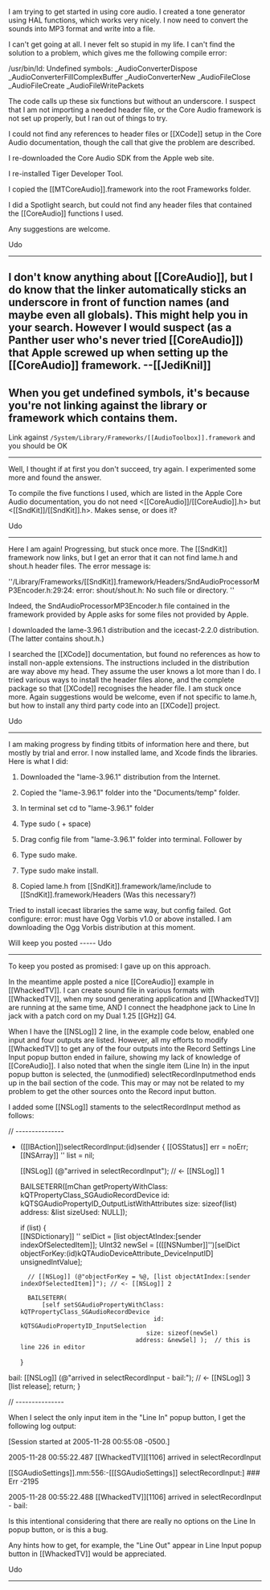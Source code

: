 I am trying to get started in using core audio. I created a tone generator using HAL functions, which works very nicely. I now need to convert the sounds into MP3 format and write into a file.

I can't get going at all. I never felt so stupid in my life. I can't find the solution to a problem, which gives me the following compile error:

/usr/bin/ld: Undefined symbols: _AudioConverterDispose _AudioConverterFillComplexBuffer _AudioConverterNew _AudioFileClose _AudioFileCreate _AudioFileWritePackets 

The code calls up these six functions but without an underscore. I suspect that I am not importing a needed header file, or the Core Audio framework is not set up properly, but I ran out of things to try.

I could not find any references to header files or [[XCode]] setup in the Core Audio documentation, though the call that give the problem are described.

I re-downloaded the Core Audio SDK from the Apple web site.

I re-installed Tiger Developer Tool.

I copied the [[MTCoreAudio]].framework into the root Frameworks folder.

I did a Spotlight search, but could not find any header files that contained the [[CoreAudio]] functions I used.

Any suggestions are welcome.

Udo

----

I don't know anything about [[CoreAudio]], but I do know that the linker automatically sticks an underscore in front of function names (and maybe even all globals). This might help you in your search. However I would suspect (as a Panther user who's never tried [[CoreAudio]]) that Apple screwed up when setting up the [[CoreAudio]] framework. --[[JediKnil]]
----
When you get undefined symbols, it's because you're not linking against the library or framework which contains them.
----
Link against <code>/System/Library/Frameworks/[[AudioToolbox]].framework</code> and you should be OK

----

Well, I thought if at first you don't succeed, try again. I experimented some more and found the answer. 

To compile the five functions I used, which are listed in the Apple Core Audio documentation, you do not need <[[CoreAudio]]/[[CoreAudio]].h> but <[[SndKit]]/[[SndKit]].h>. Makes sense, or does it?

Udo

----

Here I am again! Progressing, but stuck once more. The [[SndKit]] framework now links, but I get an error that it can not find lame.h and shout.h header files. The error message is:

''/Library/Frameworks/[[SndKit]].framework/Headers/SndAudioProcessorMP3Encoder.h:29:24: error: shout/shout.h: No such file or directory. ''

Indeed, the SndAudioProcessorMP3Encoder.h file contained in the framework provided by Apple asks for some files not provided by Apple.

I downloaded the lame-3.96.1 distribution and the icecast-2.2.0 distribution. (The latter contains shout.h.)

I searched the [[XCode]] documentation, but found no references as how to install non-apple extensions. The instructions included in the distribution are way above my head. They assume the user knows a lot more than I do. I tried various ways to install the header files alone, and the complete package so that [[XCode]] recognises the header file. I am stuck once more. Again suggestions would be welcome, even if not specific to lame.h, but how to install any third party code into an [[XCode]] project.

Udo

----

I am making progress by finding titbits of information here and there, but mostly by trial and error. I now installed lame, and Xcode finds the libraries. Here is what I did:

1. Downloaded the "lame-3.96.1" distribution from the Internet.

2. Copied the "lame-3.96.1" folder into the "Documents/temp" folder.

3. In terminal set cd to "lame-3.96.1"  folder

4. Type sudo ( + space)

5. Drag config file from "lame-3.96.1" folder into terminal. Follower by <cr>

6. Type sudo make.

7. Type sudo make install.

8. Copied lame.h from [[SndKit]].framework/lame/include to [[SndKit]].framework/Headers (Was this necessary?)

Tried to install icecast libraries the same way, but config failed. Got configure: error: must have Ogg Vorbis v1.0 or above installed. I am downloading the Ogg Vorbis distribution at this moment.

Will keep you posted  ----- Udo

----

To keep you posted as promised: I gave up on this approach.

In the meantime apple posted a nice [[CoreAudio]] example in [[WhackedTV]]. I can  create sound file in various formats with [[WhackedTV]], when my sound generating application and [[WhackedTV]] are running at the same time, AND I connect the headphone jack to Line In jack with a patch cord on my Dual 1.25 [[GHz]] G4.

When I have the [[NSLog]] 2 line, in the example code below, enabled one input and four outputs are listed. However, all my efforts to modify [[WhackedTV]] to get any of the four outputs into the Record Settings Line Input popup button ended in failure, showing my lack of knowledge of [[CoreAudio]]. I also noted that when the single item (Line In) in the input popup button is selected, the (unmodified) selectRecordInputmethod ends up in the bail section of the code. This may or may not be related to my problem to get the other sources onto the Record input button.

I added some [[NSLog]] staments to the selectRecordInput method as follows:

// ---------------
- ([[IBAction]])selectRecordInput:(id)sender
{
    [[OSStatus]] err = noErr;
    [[NSArray]] '' list = nil;
	
    [[NSLog]] (@"arrived in selectRecordInput"); //  <- [[NSLog]] 1
    
    BAILSETERR([mChan getPropertyWithClass: kQTPropertyClass_SGAudioRecordDevice
                             id: kQTSGAudioPropertyID_OutputListWithAttributes
                           size: sizeof(list)
                        address: &list 
					   sizeUsed: NULL]);
  			
    if (list)
    {		
        [[NSDictionary]] '' selDict = [list objectAtIndex:[sender indexOfSelectedItem]];
        UInt32 newSel = 
            [([[NSNumber]]'')[selDict objectForKey:(id)kQTAudioDeviceAttribute_DeviceInputID] 
                unsignedIntValue];
		
		// [[NSLog]] (@"objectForKey = %@, [list objectAtIndex:[sender indexOfSelectedItem]]"); // <- [[NSLog]] 2
        
        BAILSETERR( 
            [self setSGAudioPropertyWithClass: kQTPropertyClass_SGAudioRecordDevice
                                           id: kQTSGAudioPropertyID_InputSelection
                                         size: sizeof(newSel)
                                      address: &newSel] );  // this is line 226 in editor
    }
	    
bail:
    [[NSLog]] (@"arrived in selectRecordInput - bail:"); //  <- [[NSLog]] 3
    [list release];
    return;
}

// ---------------

When I select the only input item in the "Line In" popup button,  I get the following log output:

[Session started at 2005-11-28 00:55:08 -0500.]

2005-11-28 00:55:22.487 [[WhackedTV]][1106] arrived in selectRecordInput

[[SGAudioSettings]].mm:556:-[[[SGAudioSettings]] selectRecordInput:] ### Err -2195

2005-11-28 00:55:22.488 [[WhackedTV]][1106] arrived in selectRecordInput - bail:

Is this intentional considering that there are really no options on the Line In popup button, or is this a bug.

Any hints how to get, for example, the "Line Out" appear in Line Input popup button in [[WhackedTV]] would be appreciated.

Udo

----